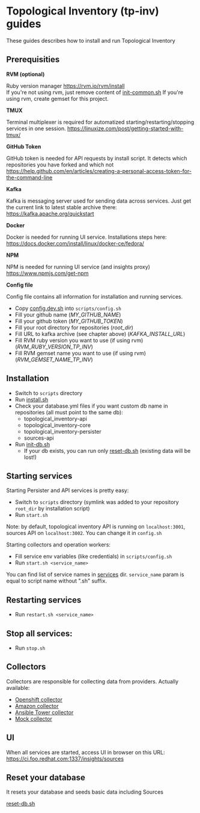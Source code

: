 # Topological Inventory (tp-inv) guides

These guides describes how to install and run Topological Inventory 

## Prerequisities

**RVM (optional)**

Ruby version manager
https://rvm.io/rvm/install  
If you're not using rvm, just remove content of [init-common.sh](scripts/init-common.sh)
If you're using rvm, create gemset for this project.

**TMUX**

Terminal multiplexer is required for automatized starting/restarting/stopping services in one session.
https://linuxize.com/post/getting-started-with-tmux/

**GitHub Token**

GitHub token is needed for API requests by install script. It detects which repositories you have forked and which not
https://help.github.com/en/articles/creating-a-personal-access-token-for-the-command-line

**Kafka**

Kafka is messaging server used for sending data across services.
Just get the current link to latest stable archive there: https://kafka.apache.org/quickstart

**Docker**

Docker is needed for running UI service.
Installations steps here: https://docs.docker.com/install/linux/docker-ce/fedora/

**NPM**

NPM is needed for running UI service (and insights proxy)
https://www.npmjs.com/get-npm

**Config file**

Config file contains all information for installation and running services.
- Copy [config.dev.sh](scripts/config.dev.sh) into `scripts/config.sh` 
- Fill your github name (_MY_GITHUB_NAME_)
- Fill your github token (_MY_GITHUB_TOKEN_)
- Fill your root directory for repositories (_root_dir_)
- Fill URL to kafka archive (see chapter above) (_KAFKA_INSTALL_URL_)
- Fill RVM ruby version you want to use (if using rvm) (_RVM_RUBY_VERSION_TP_INV_)
- Fill RVM gemset name you want to use (if using rvm) (_RVM_GEMSET_NAME_TP_INV_)

## Installation

- Switch to `scripts` directory 
- Run [install.sh](scripts/install.sh)
- Check your database.yml files if you want custom db name in repositories (all must point to the same db):
  - topological_inventory-api
  - topological_inventory-core
  - topological_inventory-persister
  - sources-api
- Run [init-db.sh](scripts/init-db.sh)
  - If your db exists, you can run only [reset-db.sh](scripts/reset-db.sh) (existing data will be lost!)

## Starting services

Starting Persister and API services is pretty easy:

- Switch to `scripts` directory (symlink was added to your repository `root_dir` by installation script)
- Run `start.sh`

Note: by default, topological inventory API is running on `localhost:3001`, sources API on `localhost:3002`. You can change it in `config.sh`

Starting collectors and operation workers:
- Fill service env variables (like credentials) in `scripts/config.sh` 
- Run `start.sh <service_name>`

You can find list of service names in [services](scripts/services) dir. `service_name` param is equal to script name without ".sh" suffix.

## Restarting services
- Run `restart.sh <service_name>` 

## Stop all services:
- Run `stop.sh`

## Collectors

Collectors are responsible for collecting data from providers. Actually available:
- [Openshift collector](https://github.com/ManageIQ/topological_inventory-openshift)
- [Amazon collector](https://github.com/ManageIQ/topological_inventory-amazon)
- [Ansible Tower collector](https://github.com/ManageIQ/topological_inventory-ansible_tower)
- [Mock collector](https://github.com/ManageIQ/topological_inventory-mock_source)


## UI

When all services are started, access UI in browser on this URL:
https://ci.foo.redhat.com:1337/insights/sources

## Reset your database

It resets your database and seeds basic data including Sources 

[reset-db.sh](scripts/reset-db.sh)

